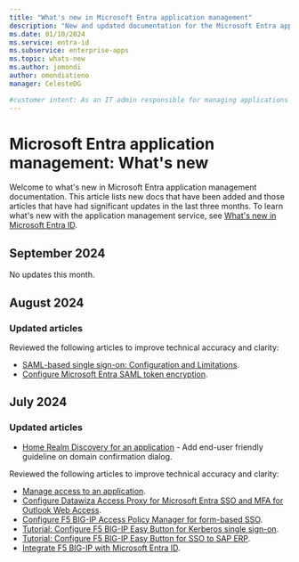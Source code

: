 ```yaml
---
title: "What's new in Microsoft Entra application management"
description: "New and updated documentation for the Microsoft Entra application management."
ms.date: 01/10/2024
ms.service: entra-id
ms.subservice: enterprise-apps
ms.topic: whats-new
ms.author: jomondi
author: omondiatieno
manager: CelesteDG

#customer intent: As an IT admin responsible for managing applications in Microsoft Entra ID, I want to stay updated on new documentation and significant updates, so that I can effectively manage and troubleshoot application-related issues in the platform.
---
```


# Microsoft Entra application management: What's new

Welcome to what's new in Microsoft Entra application management documentation. This article lists new docs that have been added and those articles that have had significant updates in the last three months. To learn what's new with the application management service, see [What's new in Microsoft Entra ID](~/fundamentals/whats-new.md).

## September 2024

No updates this month.

## August 2024

### Updated articles

Reviewed the following articles to improve technical accuracy and clarity:

- [SAML-based single sign-on: Configuration and Limitations](migrate-adfs-saml-based-sso.md).
- [Configure Microsoft Entra SAML token encryption](howto-saml-token-encryption.md).

## July 2024

### Updated articles

- [Home Realm Discovery for an application](home-realm-discovery-policy.md) - Add end-user friendly guideline on domain confirmation dialog.

Reviewed the following articles to improve technical accuracy and clarity:

- [Manage access to an application](what-is-access-management.md).
- [Configure Datawiza Access Proxy for Microsoft Entra SSO and MFA for Outlook Web Access](datawiza-sso-mfa-to-owa.md).
- [Configure F5 BIG-IP Access Policy Manager for form-based SSO](f5-big-ip-forms-advanced.md).
- [Tutorial: Configure F5 BIG-IP Easy Button for Kerberos single sign-on](f5-big-ip-kerberos-easy-button.md).
- [Tutorial: Configure F5 BIG-IP Easy Button for SSO to SAP ERP](f5-big-ip-sap-erp-easy-button.md).
- [Integrate F5 BIG-IP with Microsoft Entra ID](f5-integration.md).
